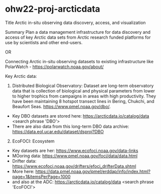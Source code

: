 # ohw22-proj-arcticdata

Title
Arctic in-situ observing data discovery, access, and visualization

Summary
Plan a data management infrastructure for data discovery and access of key Arctic data sets from Arctic research funded platforms for use by scientists and other end-users. 

OR 

Connecting Arctic in-situ observing datasets to existing infrastructure like PolarWatch - https://polarwatch.noaa.gov/about/

Key Arctic data: 

1. Distributed Biological Observatory: Dataset are long-term observatory data that is collection of biological and physical parameters from lower to higher trophics from campaigns in areas with high productivity. They have been maintaining 8 hotspot transect lines in Bering, Chukchi, and Beaufort Seas. https://www.pmel.noaa.gov/dbo/.
- Key DBO datasets are stored here: https://arcticdata.io/catalog/data <search phrase 'DBO'>
- There are also data from this long-term DBO data archive: https://data.eol.ucar.edu/dataset/dsproj?DBO

2. EcoFOCI: Ecosystem 
- Key datasets are her: https://www.ecofoci.noaa.gov/data-links
- MOoring data: https://www.pmel.noaa.gov/foci/data/data.html
- Drifter data: https://www.ecofoci.noaa.gov/drifters/efoci_drifterData.shtml
- More here: https://data.pmel.noaa.gov/pmel/erddap/info/index.html?page=1&itemsPerPage=1000
- and also at the ADC: https://arcticdata.io/catalog/data <search phrase 'EcoFOCI'>
